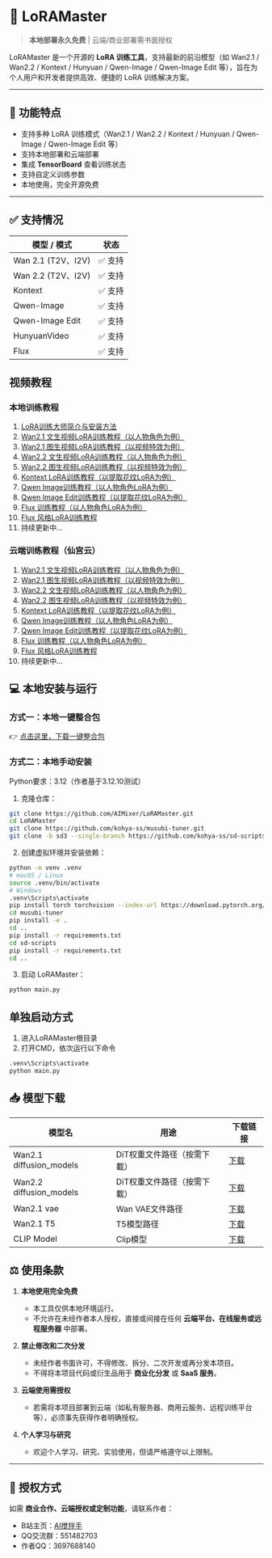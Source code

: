 # 🦾 LoRAMaster

> **本地部署永久免费** | 云端/商业部署需书面授权  

LoRAMaster 是一个开源的 **LoRA 训练工具**，支持最新的前沿模型（如 Wan2.1 / Wan2.2 / Kontext / Hunyuan / Qwen-Image / Qwen-Image Edit 等），旨在为个人用户和开发者提供高效、便捷的 LoRA 训练解决方案。

---

## 📖 功能特点

- 支持多种 LoRA 训练模式（Wan2.1 / Wan2.2 / Kontext / Hunyuan / Qwen-Image / Qwen-Image Edit 等）
- 支持本地部署和云端部署
- 集成 **TensorBoard** 查看训练状态
- 支持自定义训练参数
- 本地使用，完全开源免费
---

## ✅ 支持情况

| 模型 / 模式           | 状态       |
|-------------------|------------|
| Wan 2.1 (T2V、I2V) | ✅ 支持     |
| Wan 2.2 (T2V、I2V) | ✅ 支持     |
| Kontext           | ✅ 支持     |
| Qwen-Image        | ✅ 支持      |
| Qwen-Image Edit   | ✅ 支持      |
| HunyuanVideo      | ✅ 支持     |
| Flux              | ✅ 支持     |


## 视频教程
### 本地训练教程
1. [LoRA训练大师简介与安装方法](https://www.bilibili.com/video/BV1kdeuzvE2j/)
2. [Wan2.1 文生视频LoRA训练教程（以人物角色为例）](https://www.bilibili.com/video/BV19BYUz4EHz)
3. [Wan2.1 图生视频LoRA训练教程（以视频特效为例）](https://www.bilibili.com/video/BV1sAeqz1ETM)
4. [Wan2.2 文生视频LoRA训练教程（以人物角色为例）](https://www.bilibili.com/video/BV1N6exzDEZK)
5. [Wan2.2 图生视频LoRA训练教程（以视频特效为例）](https://www.bilibili.com/video/BV1JkekzWEzn)
6. [Kontext LoRA训练教程（以提取花纹LoRA为例）](https://www.bilibili.com/video/BV1Pve9zZENV)
7. [Qwen Image训练教程（以人物角色LoRA为例）](https://www.bilibili.com/video/BV1sPhXzJEJx)
8. [Qwen Image Edit训练教程（以提取花纹LoRA为例）](https://www.bilibili.com/video/BV1mKhezNEPz)
9. [Flux 训练教程（以人物角色LoRA为例）](https://www.bilibili.com/video/BV1utHezUEB9)
10. [Flux 风格LoRA训练教程](https://www.bilibili.com/video/BV1D1pTz5EXG)
11. 持续更新中...
### 云端训练教程（仙宫云）
1. [Wan2.1 文生视频LoRA训练教程（以人物角色为例）](https://www.bilibili.com/video/BV16WagzbEog)
2. [Wan2.1 图生视频LoRA训练教程（以视频特效为例）](https://www.bilibili.com/video/BV1tHatz9Ej7)
3. [Wan2.2 文生视频LoRA训练教程（以人物角色为例）](https://www.bilibili.com/video/BV1dCaqz8EpN)
4. [Wan2.2 图生视频LoRA训练教程（以视频特效为例）](https://www.bilibili.com/video/BV163aizYEWb)
5. [Kontext LoRA训练教程（以提取花纹LoRA为例）](https://www.bilibili.com/video/BV1HhaqzzEdR)
6. [Qwen Image训练教程（以人物角色LoRA为例）](https://www.bilibili.com/video/BV1f8YTzDEtf)
7. [Qwen Image Edit训练教程（以提取花纹LoRA为例）](https://www.bilibili.com/video/BV1AnYTzZEUG)
8. [Flux 训练教程（以人物角色LoRA为例）](https://www.bilibili.com/video/BV16THezwEwc)
9. [Flux 风格LoRA训练教程](https://www.bilibili.com/video/BV1jqpCz4Eoc)
9. 持续更新中...

## 💻 本地安装与运行

### 方式一：本地一键整合包
👉 [点击这里，下载一键整合包](https://comfyit.cn/article/401)

### 方式二：本地手动安装
Python要求：3.12（作者基于3.12.10测试）

1. 克隆仓库：

```bash
git clone https://github.com/AIMixer/LoRAMaster.git
cd LoRAMaster
git clone https://github.com/kohya-ss/musubi-tuner.git
git clone -b sd3 --single-branch https://github.com/kohya-ss/sd-scripts
```

2. 创建虚拟环境并安装依赖：
```bash
python -m venv .venv
# macOS / Linux
source .venv/bin/activate
# Windows
.venv\Scripts\activate
pip install torch torchvision --index-url https://download.pytorch.org/whl/cu128
cd musubi-tuner
pip install -e .
cd ..
pip install -r requirements.txt
cd sd-scripts
pip install -r requirements.txt
cd ..
```

3. 启动 LoRAMaster：
```bash
python main.py
```

## 单独启动方式
1. 进入LoRAMaster根目录
2. 打开CMD，依次运行以下命令
```bash
.venv\Scripts\activate
python main.py
```

## 📥 模型下载

| 模型名                      | 用途              | 下载链接 |
|--------------------------|-----------------|----------|
| Wan2.1 diffusion_models  | DiT权重文件路径（按需下載） | [下载](https://huggingface.co/Comfy-Org/Wan_2.1_ComfyUI_repackaged/tree/main/split_files/diffusion_models) |
| Wan2.2 diffusion_models             | DiT权重文件路径（按需下載） | [下载](https://huggingface.co/Comfy-Org/Wan_2.2_ComfyUI_Repackaged/tree/main/split_files/diffusion_models) |
| Wan2.1 vae               | Wan VAE文件路径     | [下载](https://huggingface.co/Comfy-Org/Wan_2.1_ComfyUI_repackaged/tree/main/split_files/vae) |
| Wan2.1 T5                | T5模型路径          | [下载](https://huggingface.co/Wan-AI/Wan2.1-T2V-14B/blob/main/models_t5_umt5-xxl-enc-bf16.pth) |
| CLIP Model                | Clip模型          | [下载](https://www.modelscope.cn/models/muse/open-clip-xlm-roberta-large-vit-huge-14/files) |


## ⚖️ 使用条款

1. **本地使用完全免费**  
   - 本工具仅供本地环境运行。  
   - 不允许在未经作者本人授权，直接或间接在任何 **云端平台、在线服务或远程服务器** 中部署。  

2. **禁止修改和二次分发**  
   - 未经作者书面许可，不得修改、拆分、二次开发或再分发本项目。  
   - 不得将本项目代码或衍生品用于 **商业化分发** 或 **SaaS 服务**。  

3. **云端使用需授权**  
   - 若需将本项目部署到云端（如私有服务器、商用云服务、远程训练平台等），必须事先获得作者明确授权。  

4. **个人学习与研究**  
   - 欢迎个人学习、研究、实验使用，但请严格遵守以上限制。  

---

## 🔑 授权方式
如需 **商业合作、云端授权或定制功能**，请联系作者：  
- B站主页：[AI搅拌手](https://space.bilibili.com/1997403556)
- QQ交流群：551482703
- 作者QQ：3697688140
